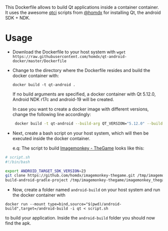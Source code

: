 This Dockerfile allows to build Qt applications inside a container container. It uses the awesome [qtci](https://github.com/homdx/qtci) scripts from [@homdx](https://github.com/homdx) for installing Qt, the android SDK + NDK. 

# Usage
* Download the Dockerfile to your host system with 
`wget https://raw.githubusercontent.com/homdx/qt-android-docker/master/Dockerfile`

* Change to the directory where the Dockerfile resides and build the docker container with: 

   ```docker build -t qt-android .```

  If no build arguments are specified, a docker container with Qt 5.12.0, Android NDK r17c and android-19 will be created. 

  In case you want to create a docker image with different versions, change the following line accordingly: 

   ```bash
    docker build -t qt-android --build-arg QT_VERSION="5.12.0" --build-arg NDK_VERSION="r17c" --build-arg SDK_INSTALL_PARAMS="platform-tool,build-tools-20.0.0,android-19" --build-arg QT_PACKAGES="qt,qt.qt5.5120,qt.qt5.5120.gcc_64,qt.qt5.5120.android_armv7" .
    ```

* Next, create a bash script on your host system, which will then be executed inside the docker container. 
  
  e.q: The script to build [Imagemonkey - TheGame](https://github.com/homdx/imagemonkey-thegame) looks like this: 

```bash
# script.sh
#!/bin/bash

export ANDROID_TARGET_SDK_VERSION=23
git clone https://github.com/homdx/imagemonkey-thegame.git /tmp/imagemonkey-thegame
build-android-gradle-project /tmp/imagemonkey-thegame/imagemonkey_thegame.pro
```

* Now, create a folder named `android-build` on your host system and run the docker container with 

`docker run --mount type=bind,source="$(pwd)/android-build",target=/android-build -i qt < script.sh` 

to build your application. Inside the `android-build` folder you should now find the apk. 
